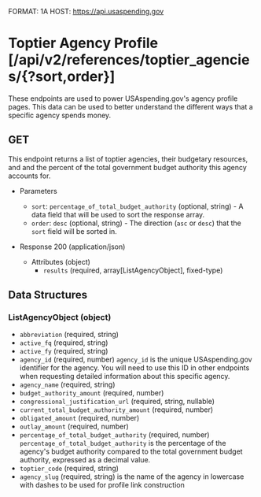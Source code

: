 FORMAT: 1A
HOST: https://api.usaspending.gov

# Toptier Agency Profile [/api/v2/references/toptier_agencies/{?sort,order}]

These endpoints are used to power USAspending.gov's agency profile pages. This data can be used to better understand the different ways that a specific agency spends money.

## GET

This endpoint returns a list of toptier agencies, their budgetary resources, and and the percent of the total government budget authority this agency accounts for.

+ Parameters
    + `sort`: `percentage_of_total_budget_authority` (optional, string) - A data field that will be used to sort the response array.
    + `order`: `desc` (optional, string) - The direction (`asc` or `desc`) that the `sort` field will be sorted in.
    
+ Response 200 (application/json)
    + Attributes (object)
        + `results` (required, array[ListAgencyObject], fixed-type)

## Data Structures

### ListAgencyObject (object)

+ `abbreviation` (required, string)
+ `active_fq` (required, string)
+ `active_fy` (required, string)
+ `agency_id` (required, number)
    `agency_id` is the unique USAspending.gov identifier for the agency. You will need to use this ID in other endpoints when requesting detailed information about this specific agency.
+ `agency_name` (required, string)
+ `budget_authority_amount` (required, number)
+ `congressional_justification_url` (required, string, nullable)
+ `current_total_budget_authority_amount` (required, number)
+ `obligated_amount` (required, number)
+ `outlay_amount` (required, number)
+ `percentage_of_total_budget_authority` (required, number)
    `percentage_of_total_budget_authority` is the percentage of the agency's budget authority compared to the total government budget authority, expressed as a decimal value.
+ `toptier_code` (required, string)
+ `agency_slug` (required, string) is the name of the agency in lowercase with dashes to be used for profile link construction
